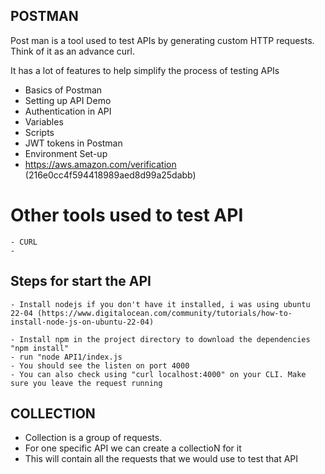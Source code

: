 ## POSTMAN

Post man is a tool used to test APIs by generating custom HTTP requests. Think of it as an advance curl.

It has a lot of features to help simplify the process of testing APIs

- Basics of Postman
- Setting up API Demo
- Authentication in API
- Variables
- Scripts
- JWT tokens in Postman
- Environment Set-up
- https://aws.amazon.com/verification (216e0cc4f594418989aed8d99a25dabb)

# Other tools used to test API
    - CURL
    - 

## Steps for start the API

    - Install nodejs if you don't have it installed, i was using ubuntu 22-04 (https://www.digitalocean.com/community/tutorials/how-to-install-node-js-on-ubuntu-22-04)

    - Install npm in the project directory to download the dependencies "npm install"
    - run "node API1/index.js
    - You should see the listen on port 4000
    - You can also check using "curl localhost:4000" on your CLI. Make sure you leave the request running

## COLLECTION
- Collection is a group of requests. 
- For one specific API we can create a collectioN for it
- This will contain all the requests that we would use to test that API
